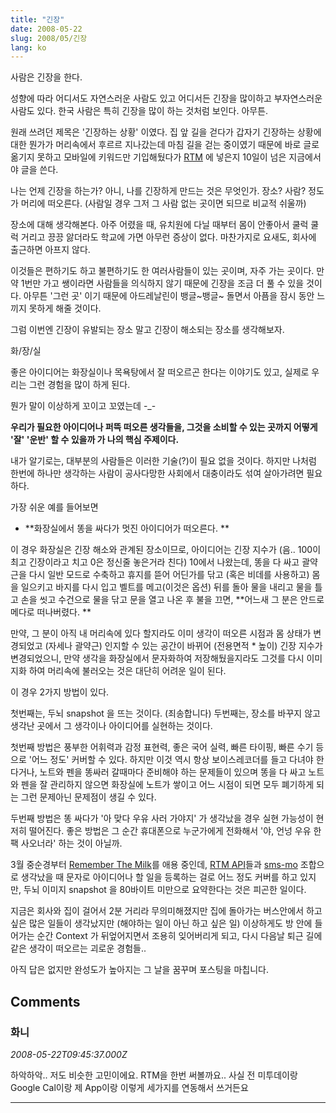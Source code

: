 ```yaml
---
title: "긴장"
date: 2008-05-22
slug: 2008/05/긴장
lang: ko
---
```


사람은 긴장을 한다. 

성향에 따라 어디서도 자연스러운 사람도 있고 어디서든 긴장을 많이하고 부자연스러운 사람도 있다. 
한국 사람은 특히 긴장을 많이 하는 것처럼 보인다. 아무튼.

원래 쓰려던 제목은 '긴장하는 상황' 이였다. 
집 앞 길을 걷다가 갑자기 긴장하는 상황에 대한 뭔가가 머리속에서 후르르 지나갔는데 
마침 길을 걷는 중이였기 때문에 바로 글로 옮기지 못하고 모바일에 키워드만 기입해뒀다가 
[RTM](http://www.rememberthemilk.com/) 에 넣은지 10일이 넘은 지금에서야 글을 쓴다.

나는 언제 긴장을 하는가? 아니, 나를 긴장하게 만드는 것은 무엇인가. 
장소? 사람? 정도가 머리에 떠오른다. (사람일 경우 그저 그 사람 없는 곳이면 되므로 비교적 쉬울까)

장소에 대해 생각해본다. 
아주 어렸을 때, 유치원에 다닐 때부터 몸이 안좋아서 쿨럭 쿨럭 거리고 끙끙 앓더라도 학교에 가면 아무런 증상이 없다. 마찬가지로 요새도, 회사에 출근하면 아프지 않다. 

이것들은 편하기도 하고 불편하기도 한 여러사람들이 있는 곳이며, 자주 가는 곳이다. 만약 1번만 가고 쌩이라면 사람들을 의식하지 않기 때문에 긴장을 조금 더 풀 수 있을 것이다. 아무튼 '그런 곳' 이기 때문에 아드레날린이 뱅글~뱅글~ 돌면서 아픔을 잠시 동안 느끼지 못하게 해줄 것이다. 

그럼 이번엔 긴장이 유발되는 장소 말고 긴장이 해소되는 장소를 생각해보자. 

화/장/실

좋은 아이디어는 화장실이나 목욕탕에서 잘 떠오르곤 한다는 이야기도 있고, 실제로 우리는 그런 경험을 많이 하게 된다. 

뭔가 말이 이상하게 꼬이고 꼬였는데 -_-

**우리가 필요한 아이디어나 퍼뜩 떠오른 생각들을, 그것을 소비할 수 있는 곳까지 어떻게 '잘' '운반' 할 수 있을까 가 나의 핵심 주제이다.**

내가 알기로는, 대부분의 사람들은 이러한 기술(?)이 필요 없을 것이다. 하지만 나처럼 한번에 하나만 생각하는 사람이 공사다망한 사회에서 대충이라도 섞여 살아가려면 필요하다. 

가장 쉬운 예를 들어보면 
- **화장실에서 똥을 싸다가 멋진 아이디어가 떠오른다. **

이 경우 화장실은 긴장 해소와 관계된 장소이므로, 아이디어는 긴장 지수가 (음.. 100이 최고 긴장이라고 치고 0은 정신줄 놓은거라 친다) 10에서 나왔는데, 똥을 다 싸고 괄약근을 다시 일반 모드로 수축하고 휴지를 뜯어 어딘가를 닦고 (혹은 비데를 사용하고) 몸을 일으키고 바지를 다시 입고 벨트를 메고(이것은 옵션) 뒤를 돌아 물을 내리고 물을 틀고 손을 씻고 수건으로 물을 닦고 문을 열고 나온 후 불을 끄면, **어느새 그 분은 안드로메다로 떠나버렸다. **

만약, 그 분이 아직 내 머리속에 있다 할지라도 이미 생각이 떠오른 시점과 몸 상태가 변경되었고 (자세나 괄약근) 인지할 수 있는 공간이 바뀌어 (전용면적 * 높이) 긴장 지수가 변경되었으니, 만약 생각을 화장실에서 문자화하여 저장해뒀을지라도 그것를 다시 이미지화 하여 머리속에 불러오는 것은 대단히 어려운 일이 된다.

이 경우 2가지 방법이 있다.

첫번째는, 두뇌 snapshot 을 뜨는 것이다. (죄송합니다)
두번째는, 장소를 바꾸지 않고 생각난 곳에서 그 생각이나 아이디어를 실현하는 것이다. 

첫번째 방법은 풍부한 어휘력과 감정 표현력, 좋은 국어 실력, 빠른 타이핑, 빠른 수기 등으로 '어느 정도' 커버할 수 있다. 하지만 이것 역시 항상 보이스레코더를 들고 다녀야 한다거나, 노트와 펜을 똥싸러 갈때마다 준비해야 하는 문제들이 있으며 똥을 다 싸고 노트와 펜을 잘 관리하지 않으면 화장실에 노트가 쌓이고 어느 시점이 되면 모두 폐기하게 되는 그런 문제아닌 문제점이 생길 수 있다.  

두번째 방법은 똥 싸다가 '아 맞다 우유 사러 가야지' 가 생각났을 경우 실현 가능성이 현저히 떨어진다. 좋은 방법은 그 순간 휴대폰으로 누군가에게 전화해서 '야, 언넝 우유 한 팩 사오너라' 하는 것이 아닐까. 

3월 중순경부터 [Remember The Milk](http://www.rememberthemilk.com/)를 애용 중인데, [RTM API](http://www.rememberthemilk.com/services/api/methods/)들과 [sms-mo](/2007/02/sms-mo로-야후-거기-서비스를-이용하기) 조합으로 생각났을 때 문자로 아이디어나 할 일을 등록하는 걸로 어느 정도 커버를 하고 있지만, 두뇌 이미지 snapshot 을 80바이트 미만으로 요약한다는 것은 피곤한 일이다. 

지금은 회사와 집이 걸어서 2분 거리라 무의미해졌지만 집에 돌아가는 버스안에서 하고 싶은 많은 일들이 생각났지만 (해야하는 일이 아닌 하고 싶은 일) 이상하게도 방 안에 들어가는 순간 Context 가 뒤엎어지면서 조용히 잊어버리게 되고, 다시 다음날 퇴근 길에 같은 생각이 떠오르는 괴로운 경험들.. 

아직 답은 없지만 완성도가 높아지는 그 날을 꿈꾸며 포스팅을 마칩니다.

## Comments

### 화니
*2008-05-22T09:45:37.000Z*

하악하악.. 저도 비슷한 고민이에요. RTM을 한번 써볼까요.. 사실 전 미투데이랑 Google Cal이랑 제 App이랑 이렇게 세가지를 연동해서 쓰거든요

---

